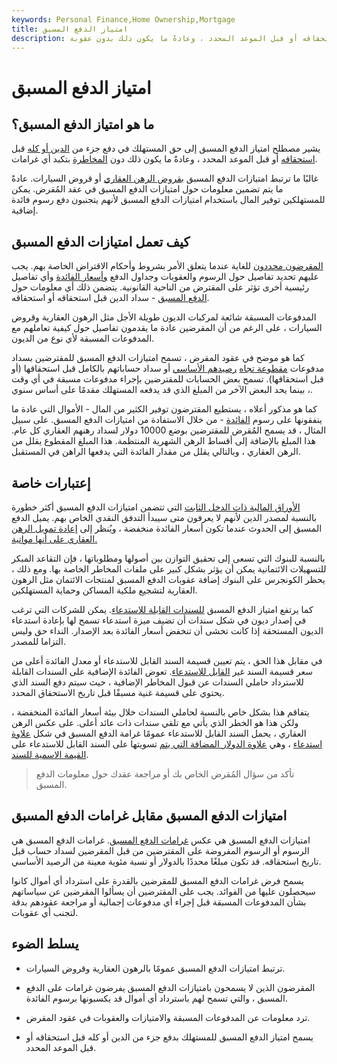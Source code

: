 ```yaml
---
keywords: Personal Finance,Home Ownership,Mortgage
title: امتياز الدفع المسبق
description: يمتد امتياز الدفع المسبق إلى حق حامل الدين في سداد الدين بالكامل أو جزء منه قبل استحقاقه أو قبل الموعد المحدد ، وعادةً ما يكون ذلك بدون عقوبة.
---
```


# امتياز الدفع المسبق
## ما هو امتياز الدفع المسبق؟

يشير مصطلح امتياز الدفع المسبق إلى حق المستهلك في دفع جزء من [الدين أو كله](/debt) قبل [استحقاقه](/maturity) أو قبل الموعد المحدد ، وعادةً ما يكون ذلك دون [المخاطرة](/risk) بتكبد أي غرامات.

غالبًا ما ترتبط امتيازات الدفع المسبق [بقروض الرهن العقاري](/mortgage) أو قروض السيارات. عادةً ما يتم تضمين معلومات حول امتيازات الدفع المسبق في عقد المُقرض. يمكن للمستهلكين توفير المال باستخدام امتيازات الدفع المسبق لأنهم يتجنبون دفع رسوم فائدة إضافية.

## كيف تعمل امتيازات الدفع المسبق

[المقرضون محددون](/lender) للغاية عندما يتعلق الأمر بشروط وأحكام الاقتراض الخاصة بهم. يجب عليهم تحديد تفاصيل حول الرسوم والعقوبات وجداول الدفع [وأسعار الفائدة](/interestrate) وأي تفاصيل رئيسية أخرى تؤثر على المقترض من الناحية القانونية. يتضمن ذلك أي معلومات حول [الدفع المسبق](/prepayment) - سداد الدين قبل استحقاقه أو استحقاقه.

المدفوعات المسبقة شائعة لمركبات الديون طويلة الأجل مثل الرهون العقارية وقروض السيارات ، على الرغم من أن المقرضين عادة ما يقدمون تفاصيل حول كيفية تعاملهم مع المدفوعات المسبقة لأي نوع من الديون.

كما هو موضح في عقود المقرض ، تسمح امتيازات الدفع المسبق للمقترضين بسداد مدفوعات [مقطوعة تجاه](/lump-sum-payment) [رصيدهم الأساسي](/principal) أو سداد حساباتهم بالكامل قبل استحقاقها (أو قبل استحقاقها). تسمح بعض الحسابات للمقترضين بإجراء مدفوعات مسبقة في أي وقت ، بينما يحد البعض الآخر من المبلغ الذي قد يدفعه المستهلك مقدمًا على أساس سنوي.

كما هو مذكور أعلاه ، يستطيع المقترضون توفير الكثير من المال - الأموال التي عادة ما ينفقونها على رسوم [الفائدة](/interest) - من خلال الاستفادة من امتيازات الدفع المسبق. على سبيل المثال ، قد يسمح المُقرض للمقترضين بوضع 10000 دولار لسداد رهنهم العقاري كل عام. هذا المبلغ بالإضافة إلى أقساط الرهن الشهرية المنتظمة. هذا المبلغ المقطوع يقلل من الرهن العقاري ، وبالتالي يقلل من مقدار الفائدة التي يدفعها الراهن في المستقبل.

## إعتبارات خاصة

[الأوراق المالية ذات الدخل الثابت](/fixed-incomesecurity) التي تتضمن امتيازات الدفع المسبق أكثر خطورة بالنسبة لمصدر الدين لأنهم لا يعرفون متى سيبدأ التدفق النقدي الخاص بهم. يميل الدفع المسبق إلى الحدوث عندما تكون أسعار الفائدة منخفضة ، ويُنظر إلى [إعادة تمويل الرهن العقاري على أنها مواتية.](/refinance)

بالنسبة للبنوك التي تسعى إلى تحقيق التوازن بين أصولها ومطلوباتها ، فإن التقاعد المبكر للتسهيلات الائتمانية يمكن أن يؤثر بشكل كبير على ملفات المخاطر الخاصة بها. ومع ذلك ، يحظر الكونجرس على البنوك إضافة عقوبات الدفع المسبق لمنتجات الائتمان مثل الرهون العقارية لتشجيع ملكية المساكن وحماية المستهلكين.

كما يرتفع امتياز الدفع المسبق [للسندات القابلة للاستدعاء](/callablebond). يمكن للشركات التي ترغب في إصدار ديون في شكل سندات أن تضيف ميزة استدعاء تسمح لها بإعادة استدعاء الديون المستحقة إذا كانت تخشى أن تنخفض أسعار الفائدة بعد الإصدار. النداء حق وليس التزاما للمصدر.

في مقابل هذا الحق ، يتم تعيين قسيمة السند القابل للاستدعاء أو معدل الفائدة أعلى من سعر قسيمة السند غير [القابل للاستدعاء](/noncallable). تعوض الفائدة الإضافية على السندات القابلة للاسترداد حاملي السندات عن قبول المخاطر الإضافية ، حيث سيتم دفع السند الذي يحتوي على قسيمة غنية مسبقًا قبل تاريخ الاستحقاق المحدد.

يتفاقم هذا بشكل خاص بالنسبة لحاملي السندات خلال بيئة أسعار الفائدة المنخفضة ، ولكن هذا هو الخطر الذي يأتي مع تلقي سندات ذات عائد أعلى. على عكس الرهن العقاري ، يحمل السند القابل للاستدعاء عمومًا غرامة الدفع المسبق في شكل [علاوة استدعاء](/callpremium) ، وهي [علاوة الدولار المضافة التي يتم](/premium) تسويتها على السند القابل للاستدعاء على [القيمة الاسمية للسند](/parvalue).

> تأكد من سؤال المُقرض الخاص بك أو مراجعة عقدك حول معلومات الدفع المسبق.

>

## امتيازات الدفع المسبق مقابل غرامات الدفع المسبق

امتيازات الدفع المسبق هي عكس [غرامات الدفع المسبق](/prepaymentpenalty). غرامات الدفع المسبق هي الرسوم أو الرسوم المفروضة على المقترضين من قبل المقرضين لسداد حساب قبل تاريخ استحقاقه. قد تكون مبلغًا محددًا بالدولار أو نسبة مئوية معينة من الرصيد الأساسي.

يسمح فرض غرامات الدفع المسبق للمقرضين بالقدرة على استرداد أي أموال كانوا سيحصلون عليها من الفوائد. يجب على المقترضين أن يسألوا المقرضين عن سياساتهم بشأن المدفوعات المسبقة قبل إجراء أي مدفوعات إجمالية أو مراجعة عقودهم بدقة لتجنب أي عقوبات.

## يسلط الضوء

- ترتبط امتيازات الدفع المسبق عمومًا بالرهون العقارية وقروض السيارات.

- المقرضون الذين لا يسمحون بامتيازات الدفع المسبق يفرضون غرامات على الدفع المسبق ، والتي تسمح لهم باسترداد أي أموال قد يكسبونها برسوم الفائدة.

- ترد معلومات عن المدفوعات المسبقة والامتيازات والعقوبات في عقود المقرض.

- يسمح امتياز الدفع المسبق للمستهلك بدفع جزء من الدين أو كله قبل استحقاقه أو قبل الموعد المحدد.

